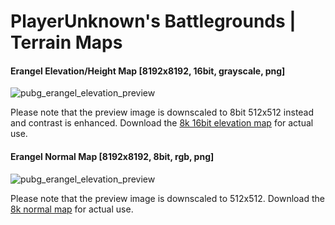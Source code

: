 # PlayerUnknown's Battlegrounds | Terrain Maps

#### Erangel Elevation/Height Map [8192x8192, 16bit, grayscale, png]

![pubg_erangel_elevation_preview](https://github.com/cgcostume/pubg-maps/blob/master/erangel/pubg_erangel_elevation_l16_preview.png)

Please note that the preview image is downscaled to 8bit 512x512 instead and contrast is enhanced.
Download the [8k 16bit elevation map](https://github.com/cgcostume/pubg-maps/blob/master/erangel/pubg_erangel_elevation_l16.png) for actual use.

#### Erangel Normal Map [8192x8192, 8bit, rgb, png]

![pubg_erangel_elevation_preview](https://github.com/cgcostume/pubg-maps/blob/master/erangel/pubg_erangel_normal_r8g8_preview.png)

Please note that the preview image is downscaled to 512x512.
Download the [8k normal map](https://github.com/cgcostume/pubg-maps/blob/master/erangel/pubg_erangel_normal_r8g8.png) for actual use.
